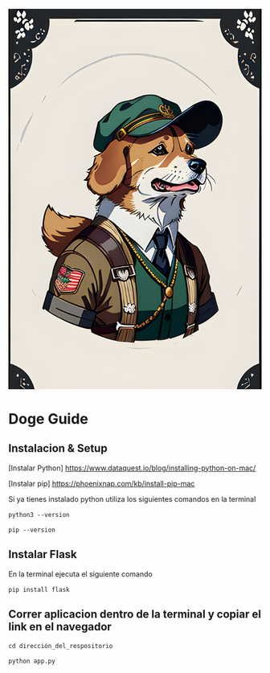 ![Doge_Guide](avatar/Doge.png)

# Doge Guide

## Instalacion & Setup

[Instalar Python] https://www.dataquest.io/blog/installing-python-on-mac/

[Instalar pip] https://phoenixnap.com/kb/install-pip-mac

Si ya tienes instalado python utiliza los siguientes comandos en la terminal

```
python3 --version
```

```
pip --version
```

## Instalar Flask

En la terminal ejecuta el siguiente comando

```
pip install flask
```


## Correr aplicacion dentro de la terminal y copiar el link en el navegador

```
cd dirección_del_respositorio
```

```
python app.py
```

